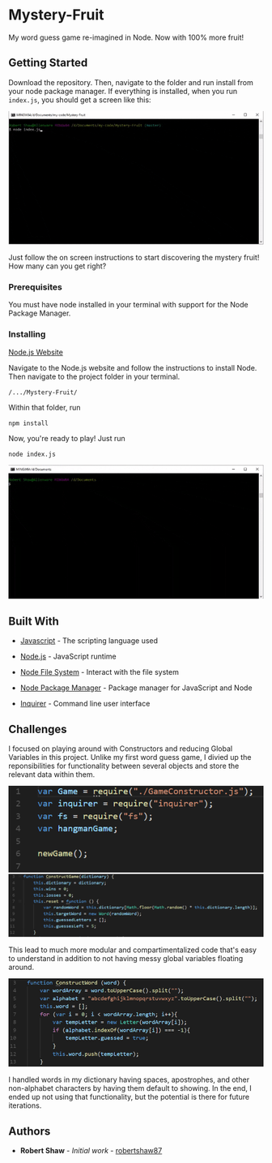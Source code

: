 # Mystery-Fruit
My word guess game re-imagined in Node. Now with 100% more fruit!

## Getting Started

Download the repository. Then, navigate to the folder and run install from your node package manager. If everything is installed, when you run `index.js`, you should get a screen like this:

![Mystery Fruit](readme/readme.gif "Mystery Fruit")

Just follow the on screen instructions to start discovering the mystery fruit! How many can you get right?

### Prerequisites

You must have node installed in your terminal with support for the Node Package Manager.

### Installing

[Node.js Website](https://nodejs.org/en/)

Navigate to the Node.js website and follow the instructions to install Node. Then navigate to the project folder in your terminal.
```
/.../Mystery-Fruit/
```

Within that folder, run
```
npm install
```

Now, you're ready to play! Just run
```
node index.js
```

![Install](readme/install.gif "Install")

## Built With

* [Javascript](https://www.javascript.com/) - The scripting language used

* [Node.js](https://nodejs.org/en/) - JavaScript runtime

* [Node File System](https://nodejs.org/api/fs.html) - Interact with the file system

* [Node Package Manager](https://www.npmjs.com/) - Package manager for JavaScript and Node

* [Inquirer](https://www.npmjs.com/package/inquirer) - Command line user interface

## Challenges

I focused on playing around with Constructors and reducing Global Variables in this project. Unlike my first word guess game, I divied up the reponsibilities for functionality between several objects and store the relevant data within them.

![OOP](readme/OOP.png "OOP")
![OOP2](readme/OOP2.png "OOP2")

This lead to much more modular and compartimentalized code that's easy to understand in addition to not having messy global variables floating around.

![Non-Alphabet Characters](readme/Handle-non-alphabet-Characters.PNG "Non-Alphabet Characters")

I handled words in my dictionary having spaces, apostrophes, and other non-alphabet characters by having them default to showing. In the end, I ended up not using that functionality, but the potential is there for future iterations.

## Authors

* **Robert Shaw** - *Initial work* - [robertshaw87](https://github.com/robertshaw87)